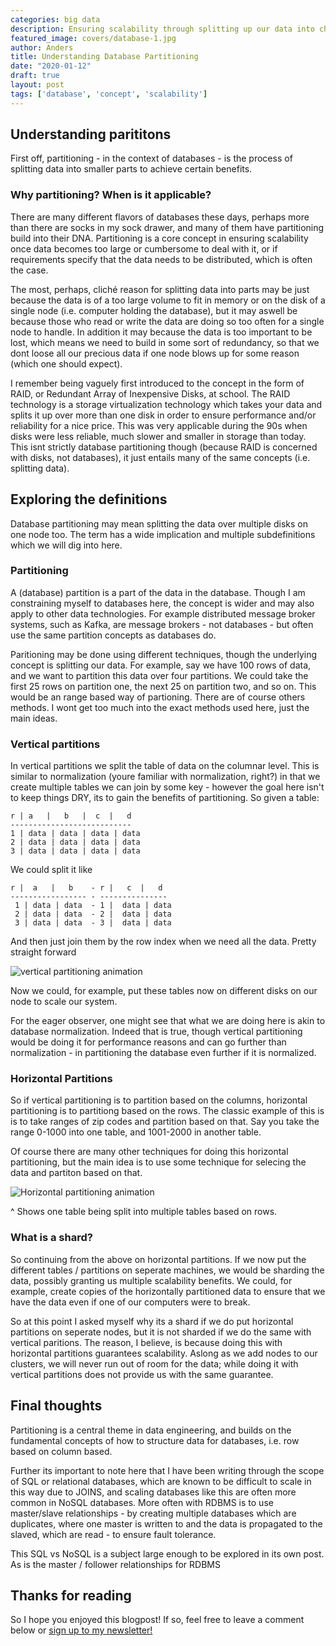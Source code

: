 ```yaml
---
categories: big data
description: Ensuring scalability through splitting up our data into chunks - paritioning!
featured_image: covers/database-1.jpg
author: Anders
title: Understanding Database Partitioning
date: "2020-01-12"
draft: true
layout: post
tags: ['database', 'concept', 'scalability']
---
```


## Understanding parititons

First off, partitioning - in the context of databases - is the process of splitting data into smaller parts to achieve certain benefits.

### Why partitioning? When is it applicable?

There are many different flavors of databases these days, perhaps more than there are socks in my sock drawer, and many of them have partitioning build into their DNA. Partitioning is a core concept in ensuring scalability once data becomes too large or cumbersome to deal with it, or if requirements specify that the data needs to be distributed, which is often the case.

The most, perhaps, cliché reason for splitting data into parts may be just because the data is of a too large volume to fit in memory or on the disk of a single node (i.e. computer holding the database), but it may aswell be because those who read or write the data are doing so too often for a single node to handle. In addition it may because the data is too important to be lost, which means we need to build in some sort of redundancy, so that we dont loose all our precious data if one node blows up for some reason (which one should expect).

I remember being vaguely first introduced to the concept in the form of RAID, or Redundant Array of Inexpensive Disks, at school. The RAID technology is a storage virtualization technology which takes your data and splits it up over more than one disk in order to ensure performance and/or reliability for a nice price. This was very applicable during the 90s when disks were less reliable, much slower and smaller in storage than today. This isnt strictly database partitioning though (because RAID is concerned with disks, not databases), it just entails many of the same concepts (i.e. splitting data).

## Exploring the definitions

Database partitioning may mean splitting the data over multiple disks on one node too. The term has a wide implication and multiple subdefinitions which we will dig into here.

### Partitioning

 A (database) partition is a part of the data in the database. Though I am constraining myself to databases here, the concept is wider and may also apply to other data technologies. For example distributed message broker systems, such as Kafka, are message brokers - not databases - but often use the same partition concepts as databases do.

Paritioning may be done using different techniques, though the underlying concept is splitting our data. For example, say we have 100 rows of data, and we want to partition this data over four partitions. We could take the first 25 rows on partition one, the next 25 on partition two, and so on.  This would be an range based way of partioning.  There are of course others methods. I wont get too much into the exact methods used here, just the main ideas.

### Vertical partitions

In vertical partitions we split the table of data on the columnar level. This is similar to normalization (youre familiar with normalization, right?) in that we create multiple tables we can join by some key - however the goal here isn't to keep things DRY, its to gain the benefits of partitioning.  So given a table:

```
r | a   |   b   |  c  |   d
---------------------------
1 | data | data | data | data
2 | data | data | data | data
3 | data | data | data | data
```

We could split it like 

```
r |  a   |   b    - r |   c  |   d
----------------- - ---------------
 1 | data | data  - 1 |  data | data
 2 | data | data  - 2 |  data | data
 3 | data | data  - 3 |  data | data

```

And then just join them by the row index when we need all the data. Pretty
straight forward

![vertical partitioning animation](/images/posts/partitioning/vertical.gif)

Now we could, for example, put these tables now on different disks on our node to scale our system.

For the eager observer, one might see that what we are doing here is akin to database normalization.  Indeed that is true, though vertical partitioning would be doing it for performance reasons and can go further than normalization - in partitioning the database even further if it is normalized.

### Horizontal Partitions

So if vertical partitioning is to partition based on the columns, horizontal
partitioning is to partitiong based on the rows. The classic example of this
is is to take ranges of zip codes and partition based on that. Say you take the
range 0-1000 into one table, and 1001-2000 in another table.

Of course there are many other techniques for doing this horizontal partitioning, but the main idea is to use some technique for selecing the data and partiton based on that.

![Horizontal partitioning animation](/images/posts/partitioning/horizontal.gif)

^ Shows one table being split into multiple tables based on rows.

### What is a shard?

 So continuing from the above on horizontal partitions.  If we now put the different tables / partitions on seperate machines, we would be sharding the data, possibly granting us multiple scalability benefits.  We could, for example, create copies of the horizontally partitioned data to ensure that we have the data even if one of our computers were to break.

So at this point I asked myself why its a shard if we do put horizontal partitions on seperate nodes, but it is not sharded if we do the same with vertical paritions. The reason, I believe, is because doing this with horizontal partitions guarantees scalability. Aslong as we add nodes to our clusters, we will never run out of room for the data; while doing it with vertical partitions does not provide us with the same guarantee.

## Final thoughts

 Partitioning is a central theme in data engineering, and builds on the fundamental concepts of how to structure data for databases, i.e. row based on column based.

Further its important to note here that I have been writing through the scope of SQL or relational databases, which are known to be difficult to scale in this way due to JOINS, and scaling databases like this are often more common in NoSQL databases. More often with RDBMS is to use master/slave relationships - by creating multiple databases which are duplicates, where one master is written to and the data is propagated to the slaved, which are read - to ensure fault tolerance.

This SQL vs NoSQL is a subject large enough to be explored in its own post. As is the master / follower relationships for RDBMS

## Thanks for reading

So I hope you enjoyed this blogpost! If so, feel free to leave a comment below or [sign up to my newsletter!](https://sub.peakbreaker.com/subscribe)
